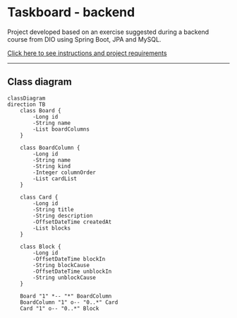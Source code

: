 ﻿# Taskboard - backend

Project developed based on an exercise suggested during a backend course from DIO using  Spring Boot, JPA and MySQL.

[Click here to see instructions and project requirements](https://github.com/digitalinnovationone/exercicios-java-basico/blob/main/projetos/4%20-%20T%C3%A9cnicas%20Avan%C3%A7adas%2C%20Padr%C3%B5es%20e%20Persist%C3%AAncia%20(Literalmente).md)


---

## Class diagram

``` mermaid
classDiagram
direction TB
    class Board {
	    -Long id
	    -String name
	    -List boardColumns
    }

    class BoardColumn {
	    -Long id
	    -String name
	    -String kind
	    -Integer columnOrder
	    -List cardList
    }

    class Card {
	    -Long id
	    -String title
	    -String description
	    -OffsetDateTime createdAt
	    -List blocks
    }

    class Block {
	    -Long id
	    -OffsetDateTime blockIn
	    -String blockCause
	    -OffsetDateTime unblockIn
	    -String unblockCause
    }

    Board "1" *-- "*" BoardColumn
    BoardColumn "1" o-- "0..*" Card
    Card "1" o-- "0..*" Block


```
